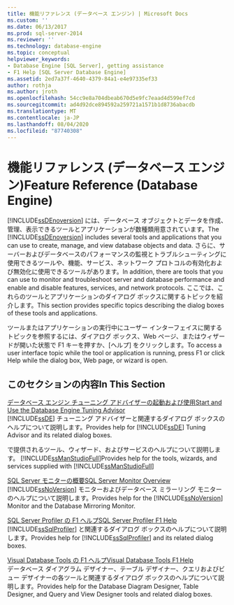 ```yaml
---
title: 機能リファレンス (データベース エンジン) | Microsoft Docs
ms.custom: ''
ms.date: 06/13/2017
ms.prod: sql-server-2014
ms.reviewer: ''
ms.technology: database-engine
ms.topic: conceptual
helpviewer_keywords:
- Database Engine [SQL Server], getting assistance
- F1 Help [SQL Server Database Engine]
ms.assetid: 2ed7a37f-4640-4379-84a1-e4e97335ef33
author: rothja
ms.author: jroth
ms.openlocfilehash: 54cc9e8a704dbeab670d5e9fc7eaad4d599ef7cd
ms.sourcegitcommit: ad4d92dce894592a259721a1571b1d8736abacdb
ms.translationtype: MT
ms.contentlocale: ja-JP
ms.lasthandoff: 08/04/2020
ms.locfileid: "87740308"
---
```

# <a name="feature-reference-database-engine"></a><span data-ttu-id="80cc4-102">機能リファレンス (データベース エンジン)</span><span class="sxs-lookup"><span data-stu-id="80cc4-102">Feature Reference (Database Engine)</span></span>
  <span data-ttu-id="80cc4-103">[!INCLUDE[ssDEnoversion](../includes/ssdenoversion-md.md)] には、データベース オブジェクトとデータを作成、管理、表示できるツールとアプリケーションが数種類用意されています。</span><span class="sxs-lookup"><span data-stu-id="80cc4-103">The [!INCLUDE[ssDEnoversion](../includes/ssdenoversion-md.md)] includes several tools and applications that you can use to create, manage, and view database objects and data.</span></span> <span data-ttu-id="80cc4-104">さらに、サーバーおよびデータベースのパフォーマンスの監視とトラブルシューティングに使用できるツールや、機能、サービス、ネットワーク プロトコルの有効化および無効化に使用できるツールがあります。</span><span class="sxs-lookup"><span data-stu-id="80cc4-104">In addition, there are tools that you can use to monitor and troubleshoot server and database performance and enable and disable features, services, and network protocols.</span></span> <span data-ttu-id="80cc4-105">ここでは、これらのツールとアプリケーションのダイアログ ボックスに関するトピックを紹介します。</span><span class="sxs-lookup"><span data-stu-id="80cc4-105">This section provides specific topics describing the dialog boxes of these tools and applications.</span></span>  
  
 <span data-ttu-id="80cc4-106">ツールまたはアプリケーションの実行中にユーザー インターフェイスに関するトピックを参照するには、ダイアログ ボックス、Web ページ、またはウィザードが開いた状態で F1 キーを押すか、[ヘルプ] をクリックします。</span><span class="sxs-lookup"><span data-stu-id="80cc4-106">To access a user interface topic while the tool or application is running, press F1 or click Help while the dialog box, Web page, or wizard is open.</span></span>  
  
## <a name="in-this-section"></a><span data-ttu-id="80cc4-107">このセクションの内容</span><span class="sxs-lookup"><span data-stu-id="80cc4-107">In This Section</span></span>  
 [<span data-ttu-id="80cc4-108">データベース エンジン チューニング アドバイザーの起動および使用</span><span class="sxs-lookup"><span data-stu-id="80cc4-108">Start and Use the Database Engine Tuning Advisor</span></span>](../relational-databases/performance/database-engine-tuning-advisor.md)  
 <span data-ttu-id="80cc4-109">[!INCLUDE[ssDE](../includes/ssde-md.md)] チューニング アドバイザーと関連するダイアログ ボックスのヘルプについて説明します。</span><span class="sxs-lookup"><span data-stu-id="80cc4-109">Provides help for [!INCLUDE[ssDE](../includes/ssde-md.md)] Tuning Advisor and its related dialog boxes.</span></span>  
  
 <span data-ttu-id="80cc4-110">で提供されるツール、ウィザード、およびサービスのヘルプについて説明します。 [!INCLUDE[ssManStudioFull](../includes/ssmanstudiofull-md.md)]</span><span class="sxs-lookup"><span data-stu-id="80cc4-110">Provides help for the tools, wizards, and services supplied with [!INCLUDE[ssManStudioFull](../includes/ssmanstudiofull-md.md)]</span></span>  
  
 [<span data-ttu-id="80cc4-111">SQL Server モニターの概要</span><span class="sxs-lookup"><span data-stu-id="80cc4-111">SQL Server Monitor Overview</span></span>](configure-windows/sql-server-monitor-overview.md)  
 <span data-ttu-id="80cc4-112">[!INCLUDE[ssNoVersion](../includes/ssnoversion-md.md)] モニターおよびデータベース ミラーリング モニターのヘルプについて説明します。</span><span class="sxs-lookup"><span data-stu-id="80cc4-112">Provides help for the [!INCLUDE[ssNoVersion](../includes/ssnoversion-md.md)] Monitor and the Database Mirroring Monitor.</span></span>  
  
 [<span data-ttu-id="80cc4-113">SQL Server Profiler の F1 ヘルプ</span><span class="sxs-lookup"><span data-stu-id="80cc4-113">SQL Server Profiler F1 Help</span></span>](../tools/sql-server-profiler/sql-server-profiler-f1-help.md)  
 <span data-ttu-id="80cc4-114">[!INCLUDE[ssSqlProfiler](../includes/sssqlprofiler-md.md)] と関連するダイアログ ボックスのヘルプについて説明します。</span><span class="sxs-lookup"><span data-stu-id="80cc4-114">Provides help for [!INCLUDE[ssSqlProfiler](../includes/sssqlprofiler-md.md)] and its related dialog boxes.</span></span>  
  
 [<span data-ttu-id="80cc4-115">Visual Database Tools の F1 ヘルプ</span><span class="sxs-lookup"><span data-stu-id="80cc4-115">Visual Database Tools F1 Help</span></span>](../ssms/visual-db-tools/visual-database-tools-f1-help.md)  
 <span data-ttu-id="80cc4-116">データベース ダイアグラム デザイナー、テーブル デザイナー、クエリおよびビュー デザイナーの各ツールと関連するダイアログ ボックスのヘルプについて説明します。</span><span class="sxs-lookup"><span data-stu-id="80cc4-116">Provides help for the Database Diagram Designer, Table Designer, and Query and View Designer tools and related dialog boxes.</span></span>  
  
  
